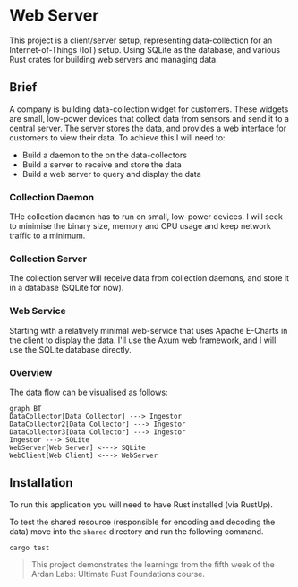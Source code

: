 # Web Server

This project is a client/server setup, representing data-collection for an Internet-of-Things (IoT) setup.
Using SQLite as the database, and various Rust crates for building web servers and managing data. 

## Brief

A company is building data-collection widget for customers. These widgets are small, low-power devices that collect data from sensors and send it to a central server. The server stores the data, and provides a web interface for customers to view their data. To achieve this I will need to:

* Build a daemon to the on the data-collectors
* Build a server to receive and store the data
* Build a web server to query and display the data

### Collection Daemon

THe collection daemon has to run on small, low-power devices. I will seek to minimise the binary size, memory and CPU usage and keep network traffic to a minimum.

### Collection Server

The collection server will receive data from collection daemons, and store it in a database (SQLite for now).

### Web Service

Starting with a relatively minimal web-service that uses Apache E-Charts in the client to display the data. I'll use the Axum web framework, and I will use the SQLite database directly.

### Overview

The data flow can be visualised as follows:

```
graph BT
DataCollector[Data Collector] ---> Ingestor
DataCollector2[Data Collector] ---> Ingestor
DataCollector3[Data Collector] ---> Ingestor
Ingestor ---> SQLite
WebServer[Web Server] <---> SQLite
WebClient[Web Client] <---> WebServer
```

## Installation

To run this application you will need to have Rust installed (via RustUp).

To test the shared resource (responsible for encoding and decoding the data) move into the `shared` directory and run the following command.

```shell
cargo test
```

> This project demonstrates the learnings from the fifth week of the Ardan Labs: Ultimate Rust Foundations course.
